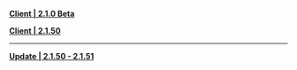 **[Client | 2.1.0 Beta](https://autopatchcn.yuanshen.com/client_app/beta_pc/20210723_fc952a7972725708/Yuanshen_2.1.0beta.zip)**

**[Client | 2.1.50](https://autopatchcn.yuanshen.com/client_app/beta_pc/20210723_fc952a7972725708/Yuanshen_2.1.0beta.zip)**

-----

**[Update | 2.1.50 - 2.1.51](https://autopatchcn.yuanshen.com/client_app/beta_update/hk4e_cn/17/game_2.1.50_2.1.51_diff_KMTdD3HWgoJVFfN7.zip)**
